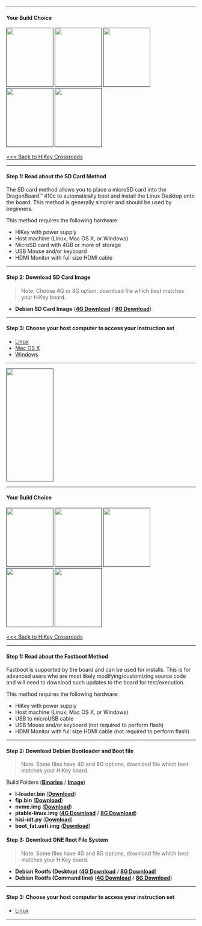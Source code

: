 ***

#### Your Build Choice

[<img src="http://i.imgur.com/7rrS2JR.png" data-canonical-src="http://i.imgur.com/7rrS2JR.png" width="125" height="157" />]()
[<img src="http://i.imgur.com/yRQKDI6.png" data-canonical-src="http://i.imgur.com/yRQKDI6.png" width="125" height="157" />]()
[<img src="http://i.imgur.com/OQGR5yY.png" data-canonical-src="http://i.imgur.com/OQGR5yY.png" width="125" height="157" />]()
[<img src="http://i.imgur.com/yRQKDI6.png" data-canonical-src="http://i.imgur.com/yRQKDI6.png" width="125" height="157" />]()
[<img src="http://i.imgur.com/g8N21m1.png" data-canonical-src="http://i.imgur.com/g8N21m1.png" width="125" height="157" />]()

[<<< Back to HiKey Crossroads](https://github.com/96boards/documentation/wiki/HiKey-Crossroads)

***
#### Step 1: Read about the SD Card Method

The SD card method allows you to place a microSD card into the DragonBoard™ 410c to automatically boot and install the Linux Desktop onto the board. This method is generally simpler and should be used by beginners. 

This method requires the following hardware:
- HiKey with power supply
- Host machine (Linux, Mac OS X, or Windows)
- MicroSD card with 4GB or more of storage
- USB Mouse and/or keyboard
- HDMI Monitor with full size HDMI cable 


***
#### Step 2: Download SD Card Image

> Note: Choose 4G or 8G option, download file which best matches your HiKey board.

- **Debian SD Card Image** ([**4G Download**](https://builds.96boards.org/releases/hikey/linaro/debian/latest/hikey-jessie_alip_20151130-387-4g.emmc.img.gz) / [**8G Download**](https://builds.96boards.org/releases/hikey/linaro/debian/latest/hikey-jessie_alip_20151130-387-8g.emmc.img.gz))

***
#### Step 3: Choose your host computer to access your instruction set

- [Linux](https://github.com/96boards/documentation/wiki/HiKey-Linux-Install#linux-host)
- [Mac OS X](https://github.com/96boards/documentation/wiki/HiKey-Linux-Install#mac-os-x-host)
- [Windows](https://github.com/96boards/documentation/wiki/HiKey-Linux-Install#windows-host)

***

[<img src="http://i.imgur.com/znkTVHx.png" data-canonical-src="http://i.imgur.com/znkTVHx.png" width="125" height="300" />]()



***

#### Your Build Choice

[<img src="http://i.imgur.com/7rrS2JR.png" data-canonical-src="http://i.imgur.com/7rrS2JR.png" width="125" height="157" />]()
[<img src="http://i.imgur.com/yRQKDI6.png" data-canonical-src="http://i.imgur.com/yRQKDI6.png" width="125" height="157" />]()
[<img src="http://i.imgur.com/OQGR5yY.png" data-canonical-src="http://i.imgur.com/OQGR5yY.png" width="125" height="157" />]()
[<img src="http://i.imgur.com/yRQKDI6.png" data-canonical-src="http://i.imgur.com/yRQKDI6.png" width="125" height="157" />]()
[<img src="http://i.imgur.com/tXXN5bZ.png" data-canonical-src="http://i.imgur.com/tXXN5bZ.png" width="125" height="157" />]()

[<<< Back to HiKey Crossroads](https://github.com/96boards/documentation/wiki/HiKey-Crossroads)

***
#### Step 1: Read about the Fastboot Method

Fastboot is supported by the board and can be used for installs.  This is for advanced users who are most likely modifying/customizing source code and will need to download such updates to the board for test/execution. 

This method requires the following hardware:
- HiKey with power supply
- Host machine (Linux, Mac OS X, or Windows)
- USB to microUSB cable
- USB Mouse and/or keyboard (not required to perform flash)
- HDMI Monitor with full size HDMI cable (not required to perform flash)

***

#### Step 2: Download Debian Bootloader and Boot file

> Note: Some files have 4G and 8G options, download file which best matches your HiKey board.

Build Folders (<a href="http://builds.96boards.org/releases/hikey/linaro/binaries/latest/" target="_blank">**Binaries**</a> / <a href="http://builds.96boards.org/releases/hikey/linaro/debian/latest/" target="_blank">**Image**</a>)

- **l-loader.bin** ([**Download**](http://builds.96boards.org/releases/hikey/linaro/binaries/latest/l-loader.bin))
- **fip.bin** ([**Download**](http://builds.96boards.org/releases/hikey/linaro/binaries/latest/fip.bin))
- **nvme.img** ([**Download**](http://builds.96boards.org/releases/hikey/linaro/binaries/latest/nvme.img))
- **ptable-linux.img** ([**4G Download**](http://builds.96boards.org/releases/hikey/linaro/debian/latest/ptable-linux-4g.img) / [**8G Download**](http://builds.96boards.org/releases/hikey/linaro/debian/latest/ptable-linux-8g.img))
- **hisi-idt.py** ([**Download**](http://builds.96boards.org/releases/hikey/linaro/binaries/latest/hisi-idt.py))
- **boot_fat.uefi.img** ([**Download**](http://builds.96boards.org/releases/hikey/linaro/debian/latest/boot-fat.uefi.img.gz))

#### Step 3: Download ONE Root File System

> Note: Some files have 4G and 8G options, download file which best matches your HiKey board.

- **Debian Rootfs (Desktop)** (<a href="http://builds.96boards.org/releases/hikey/linaro/debian/latest/hikey-jessie_alip_20151130-387-4g.emmc.img.gz" target="_blank">**4G Download**</a> / <a href="http://builds.96boards.org/releases/hikey/linaro/debian/latest/hikey-jessie_alip_20151130-387-8g.emmc.img.gz" target="_blank">**8G Download**</a>)
- **Debian Rootfs (Command line)** (<a href="http://builds.96boards.org/releases/hikey/linaro/debian/latest/hikey-jessie_developer_20151130-387-4g.emmc.img.gz" target="_blank">**4G Download**</a> / <a href="http://builds.96boards.org/releases/hikey/linaro/debian/latest/hikey-jessie_developer_20151130-387-8g.emmc.img.gz" target="_blank">**8G Download**</a>)

***

#### Step 3: Choose your host computer to access your instruction set

- [Linux](https://github.com/96boards/documentation/wiki/HiKey-Linux-Install#linux-host-1)


***
